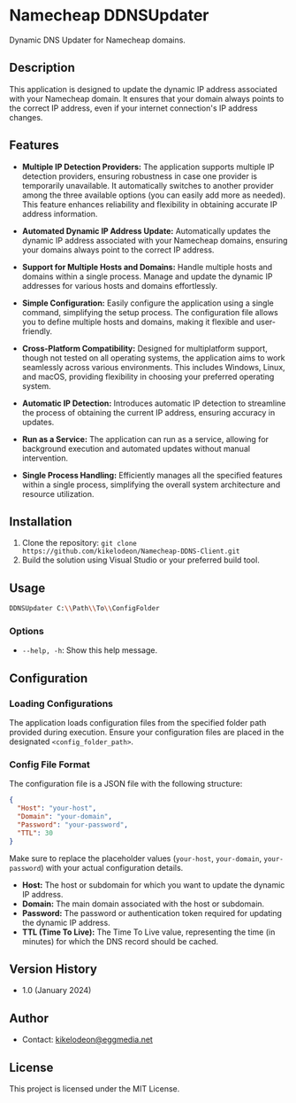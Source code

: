 # Namecheap DDNSUpdater

Dynamic DNS Updater for Namecheap domains.

## Description

This application is designed to update the dynamic IP address associated with your Namecheap domain. It ensures that your domain always points to the correct IP address, even if your internet connection's IP address changes.

## Features

- **Multiple IP Detection Providers:** The application supports multiple IP detection providers, ensuring robustness in case one provider is temporarily unavailable. It automatically switches to another provider among the three available options (you can easily add more as needed). This feature enhances reliability and flexibility in obtaining accurate IP address information.

- **Automated Dynamic IP Address Update:** Automatically updates the dynamic IP address associated with your Namecheap domains, ensuring your domains always point to the correct IP address.

- **Support for Multiple Hosts and Domains:** Handle multiple hosts and domains within a single process. Manage and update the dynamic IP addresses for various hosts and domains effortlessly.

- **Simple Configuration:** Easily configure the application using a single command, simplifying the setup process. The configuration file allows you to define multiple hosts and domains, making it flexible and user-friendly.

- **Cross-Platform Compatibility:** Designed for multiplatform support, though not tested on all operating systems, the application aims to work seamlessly across various environments. This includes Windows, Linux, and macOS, providing flexibility in choosing your preferred operating system.

- **Automatic IP Detection:** Introduces automatic IP detection to streamline the process of obtaining the current IP address, ensuring accuracy in updates.

- **Run as a Service:** The application can run as a service, allowing for background execution and automated updates without manual intervention.

- **Single Process Handling:** Efficiently manages all the specified features within a single process, simplifying the overall system architecture and resource utilization.

## Installation

1. Clone the repository: `git clone https://github.com/kikelodeon/Namecheap-DDNS-Client.git`
2. Build the solution using Visual Studio or your preferred build tool.

## Usage

```bash
DDNSUpdater C:\\Path\\To\\ConfigFolder
```
### Options

- `--help, -h`: Show this help message.

## Configuration

### Loading Configurations
The application loads configuration files from the specified folder path provided during execution. Ensure your configuration files are placed in the designated `<config_folder_path>`.


### Config File Format
The configuration file is a JSON file with the following structure:
```json
{
  "Host": "your-host",
  "Domain": "your-domain",
  "Password": "your-password",
  "TTL": 30
}
```
Make sure to replace the placeholder values (`your-host`, `your-domain`, `your-password`) with your actual configuration details.

- **Host:** The host or subdomain for which you want to update the dynamic IP address.
- **Domain:** The main domain associated with the host or subdomain.
- **Password:** The password or authentication token required for updating the dynamic IP address.
- **TTL (Time To Live):** The Time To Live value, representing the time (in minutes) for which the DNS record should be cached.

## Version History

- 1.0 (January 2024)

## Author
- Contact: kikelodeon@eggmedia.net

## License

This project is licensed under the MIT License.